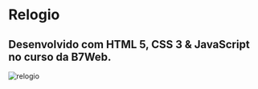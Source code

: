 # Relogio
<h2>Desenvolvido com HTML 5, CSS 3 & JavaScript no curso da B7Web.</h2>

![relogio](https://user-images.githubusercontent.com/97991094/162595222-8dd9c678-0702-47f9-a97f-753a56e37ee3.gif)
